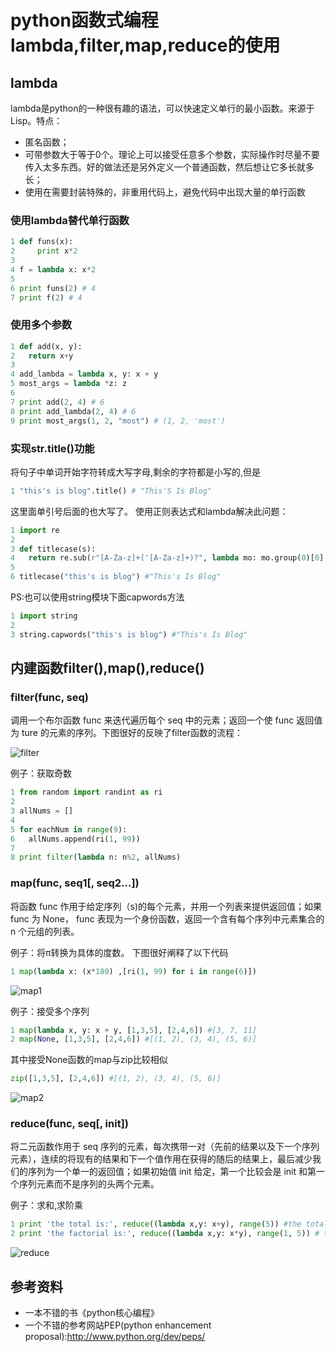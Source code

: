 # python函数式编程lambda,filter,map,reduce的使用

## 

## lambda

lambda是python的一种很有趣的语法，可以快速定义单行的最小函数。来源于Lisp。特点：

- 匿名函数；
- 可带参数大于等于0个。理论上可以接受任意多个参数，实际操作时尽量不要传入太多东西。好的做法还是另外定义一个普通函数，然后想让它多长就多长；
- 使用在需要封装特殊的，非重用代码上，避免代码中出现大量的单行函数

### 使用lambda替代单行函数

```python
1 def funs(x):
2     print x*2
3 
4 f = lambda x: x*2
5 
6 print funs(2) # 4
7 print f(2) # 4
```

### 使用多个参数

```python
1 def add(x, y):
2   return x+y
3 
4 add_lambda = lambda x, y: x + y
5 most_args = lambda *z: z
6 
7 print add(2, 4) # 6
8 print add_lambda(2, 4) # 6
9 print most_args(1, 2, "most") # (1, 2, 'most')
```

### 实现str.title()功能

将句子中单词开始字符转成大写字母,剩余的字符都是小写的,但是

```python
1 "this's is blog".title() # "This'S Is Blog"
```

这里面单引号后面的也大写了。 使用正则表达式和lambda解决此问题：

```python
1 import re
2 
3 def titlecase(s):
4   return re.sub(r"[A-Za-z]+('[A-Za-z]+)?", lambda mo: mo.group(0)[0].upper() + mo.group(0)[1:].lower(), s)
5 
6 titlecase("this's is blog") #"This's Is Blog"
```

PS:也可以使用string模块下面capwords方法

```python
1 import string
2 
3 string.capwords("this's is blog") #"This's Is Blog"
```

## 内建函数filter(),map(),reduce()

### filter(func, seq)

调用一个布尔函数 func 来迭代遍历每个 seq 中的元素；返回一个使 func 返回值为 ture 的元素的序列。下图很好的反映了filter函数的流程：

![filter](http://farm8.staticflickr.com/7425/9416185128_1e702ed691.jpg)

例子：获取奇数

```python
1 from random import randint as ri
2 
3 allNums = []
4 
5 for eachNum in range(9):
6   allNums.append(ri(1, 99))
7 
8 print filter(lambda n: n%2, allNums)
```

### map(func, seq1[, seq2…])

将函数 func 作用于给定序列（s)的每个元素，并用一个列表来提供返回值；如果 func 为 None， func 表现为一个身份函数，返回一个含有每个序列中元素集合的 n 个元组的列表。

例子：将π转换为具体的度数。 下图很好阐释了以下代码

```python
1 map(lambda x: (x*180) ,[ri(1, 99) for i in range(6)])
```

![map1](http://farm6.staticflickr.com/5446/9416185390_433fdc5dd9.jpg)

例子：接受多个序列

```python
1 map(lambda x, y: x + y, [1,3,5], [2,4,6]) #[3, 7, 11]
2 map(None, [1,3,5], [2,4,6]) #[(1, 2), (3, 4), (5, 6)]
```

其中接受None函数的map与zip比较相似

```python
zip([1,3,5], [2,4,6]) #[(1, 2), (3, 4), (5, 6)]
```

![map2](http://farm4.staticflickr.com/3768/9416185224_dd40a3df4b.jpg)

### reduce(func, seq[, init])

将二元函数作用于 seq  序列的元素，每次携带一对（先前的结果以及下一个序列元素），连续的将现有的结果和下一个值作用在获得的随后的结果上，最后减少我们的序列为一个单一的返回值；如果初始值  init 给定，第一个比较会是 init 和第一个序列元素而不是序列的头两个元素。

例子：求和,求阶乘

```python
1 print 'the total is:', reduce((lambda x,y: x+y), range(5)) #the total is: 10
2 print 'the factorial is:', reduce((lambda x,y: x*y), range(1, 5)) # the factorial is: 24
```

![reduce](http://farm3.staticflickr.com/2878/9413420619_8e03e9dd0d.jpg)

## 参考资料

- 一本不错的书《python核心编程》
- 一个不错的参考网站PEP(python enhancement proposal):<http://www.python.org/dev/peps/>